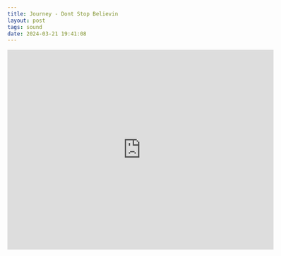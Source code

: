 ```yaml
---
title: Journey - Dont Stop Believin
layout: post
tags: sound
date: 2024-03-21 19:41:08
---
```

<iframe width="603" height="452" src="https://www.youtube.com/embed/1k8craCGpgs" frameborder="0" allowfullscreen="true"></iframe>
